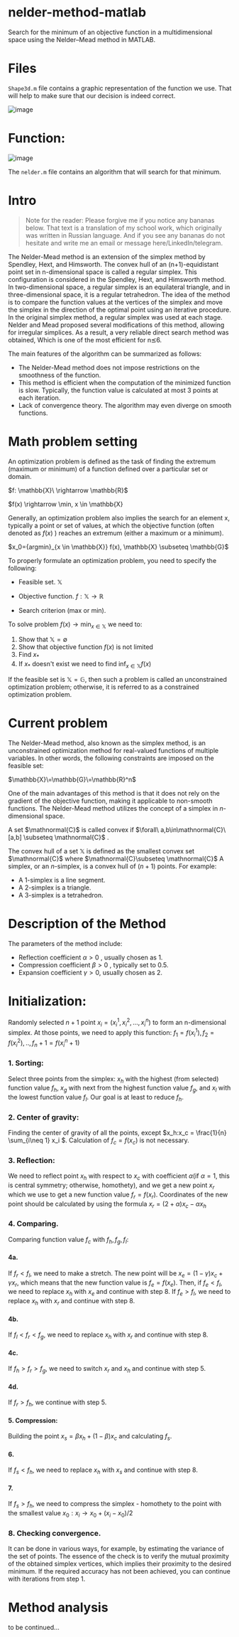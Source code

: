 
# nelder-method-matlab
Search for the minimum of an objective function in a multidimensional space using the Nelder–Mead method in MATLAB.
# Files 

`Shape3d.m` file contains a graphic representation of the function we use. That will help to make sure that our decision is indeed correct.

![image](https://github.com/Randomnepomog/nelder-method-matlab/assets/92563887/a3c4b004-0d6b-46ed-aaff-ef443da062de)

# Function: 
![image](https://github.com/Randomnepomog/nelder-method-matlab/assets/92563887/d9fc462a-93af-4661-a60a-603e845c0512)

The `nelder.m` file contains an algorithm that will search for that minimum.

# Intro


> Note for the reader:
> Please forgive me if you notice any bananas below. That text is a translation of my school work, which originally was written in Russian language. And if you see any bananas do not hesitate and write me an email or message here/LinkedIn/telegram. 




The Nelder-Mead method is an extension of the simplex method by Spendley, Hext, and Himsworth. The convex hull of an (n+1)-equidistant point set in n-dimensional space is called a regular simplex. This configuration is considered in the Spendley, Hext, and Himsworth method. 
In two-dimensional space, a regular simplex is an equilateral triangle, and in three-dimensional space, it is a regular tetrahedron. The idea of the method is to compare the function values at the vertices of the simplex and move the simplex in the direction of the optimal 
point using an iterative procedure. In the original simplex method, a regular simplex was used at each stage. Nelder and Mead proposed several modifications of this method, allowing for irregular simplices. As a result, a very reliable direct search method was obtained, 
Which is one of the most efficient for n⪯6.

The main features of the algorithm can be summarized as follows:

* The Nelder-Mead method does not impose restrictions on the smoothness of the function.
* This method is efficient when the computation of the minimized function is slow. Typically, the function value is calculated at most 3 points at each iteration.
* Lack of convergence theory. The algorithm may even diverge on smooth functions.

# Math problem setting

An optimization problem is defined as the task of finding the extremum (maximum or minimum) of a function defined over a particular set or domain. 

$f: \mathbb{X}\ \rightarrow \mathbb{R}\$

$f(x) \rightarrow \min, x \in \mathbb{X} 

Generally, an optimization problem also implies the search for an element x, typically a point or set of values, at which the objective function (often denoted as 
 $f(x)$ ) reaches an extremum (either a maximum or a minimum).
 
$x_0=\{argmin}_{x \in \mathbb{X}} f(x), \mathbb{X} \subseteq \mathbb{G}$ 



To properly formulate an optimization problem, you need to specify the following:

* Feasible set. $\mathbb{X}$

* Objective function. $f: \mathbb{X} \rightarrow \mathbb{R}$

* Search criterion (max or min).

To solve problem $f(x) \rightarrow \min_{x \in \mathbb{X}}$ we need to:
1. Show that $\mathbb{X} = \emptyset$
2. Show that objective function $f(x)$ is not limited
3. Find $x_*$
4. If $x_*$ doesn't exist we need to find $\inf _{x \in \mathbb{X}} f(x)$
   
If the feasible set is $\mathbb{X} = \mathbb{G}$, then such a problem is called an unconstrained optimization problem; otherwise, it is referred to as a constrained optimization problem.

# Current problem

The Nelder-Mead method, also known as the simplex method, is an unconstrained optimization method for real-valued functions of multiple variables. In other words, the following constraints are imposed on the feasible set:

$\mathbb{X}\=\mathbb{G}\=\mathbb{R}^n$

One of the main advantages of this method is that it does not rely on the gradient of the objective function, making it applicable to non-smooth functions. The Nelder-Mead method utilizes the concept of a simplex in $n$-dimensional space.

A set $\mathnormal{C}$ is called convex if $\forall\ a,b\in\mathnormal{C}\ [a,b] \subseteq \mathnormal{C}$ .

The convex hull of a set $\mathbb{X}$ is defined as the smallest convex set $\mathnormal{C}$ where $\mathnormal{C}\subseteq \mathnormal{C}$
A simplex, or an $n$-simplex, is a convex hull of $(n+1)$ points.
For example:

* A 1-simplex is a line segment.
* A 2-simplex is a triangle.
* A 3-simplex is a tetrahedron.

# Description of the Method
The parameters of the method include:
* Reflection coefficient $\alpha > 0$ , usually chosen as 1.
* Compression coefficient $\beta >0$ , typically set to 0.5.
* Expansion coefficient $\gamma >0$, usually chosen as 2.
# Initialization: 
Randomly selected $n+1$ point $x_i = (x_i^1 , x_i^2 , ... , x_i^n )$ to form an n-dimensional simplex. At those points, we need to apply this function: 
$f_1 = f(x_i^1) , f_2 = f(x_i^2),..,f_n+1 = f(x_i^n+1)$
### 1. Sorting: 
Select three points from the simplex: $x_h$ with the highest (from selected) function value $f_h$, $x_g$ with next from the highest function value $f_g$, and $x_l$ with the lowest function value $f_l$. Our goal is at least to reduce $f_h$.
### 2. Center of gravity:
Finding the center of gravity of all the points, except $x_h:x_c = \frac{1}{n} \sum_{i\neq 1} x_i  $. Calculation of $f_c = f(x_c)$ is not necessary.
### 3. Reflection:
We need to reflect point $x_h$ with respect to $x_c$ with coefficient $\alpha$(if $\alpha = 1$, this is central symmetry; otherwise, homothety), and we get a new point $x_r$ which we use to get a new function value $f_r = f(x_r)$. Coordinates of the new point should be calculated by using the formula $x_r = (2+\alpha)x_c - \alpha x_h$
### 4. Comparing.
Comparing function value $f_c$ with $f_h, f_g, f_l$:
#### 4a.
If $f_r < f_l$, we need to make a stretch. The new point will be $x_e = (1-\gamma)x_c + \gamma x_r$, which means that the new function value is $f_e = f(x_e)$.
Then, if $f_e < f_l$, we need to replace $x_h$ with $x_e$ and continue with step 8.
If $f_e > f_l$, we need to replace $x_h$ with $x_r$ and continue with step 8.
#### 4b.
If $f_l < f_r < f_g$, we need to replace $x_h$ with $x_r$ and continue with step 8.
#### 4c.
If $f_h > f_r > f_g$, we need to switch $x_r$ and $x_h$ and continue with step 5.
#### 4d.
If $f_r > f_h$, we  continue with step 5.
#### 5. Compression:
Building the point $x_s = \beta x_h + (1 - \beta)x_c$ and calculating $f_s$.
#### 6. 
If $f_s < f_h$, we need to replace $x_h$ with $x_s$ and continue with step 8. 
#### 7. 
If $f_s > f_h$, we need to compress the simplex - homothety to the point with the smallest value $x_0 : x_i \to x_0 + (x_i - x_0)/2$ 
### 8. Checking convergence.
It can be done in various ways, for example, by estimating the variance of the set of points. The essence of the check is to verify the mutual proximity of the obtained simplex vertices, which implies their proximity to the desired minimum. If the required accuracy has not been achieved, you can continue with iterations from step 1.
# Method analysis


to be continued...

